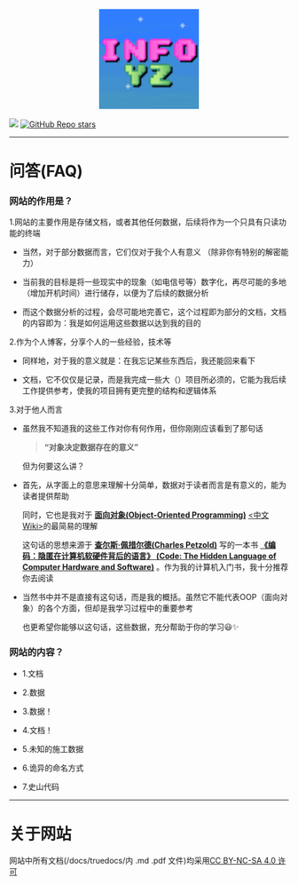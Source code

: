 <div align="center">
<img src="/images/icons/icon.png" width="180">
</div>

[![](https://img.shields.io/badge/build-passing-blue.svg?style=flat-square)]() [![GitHub Repo stars](https://img.shields.io/github/stars/Yz0012/Yz0012.github.io?style=flat-square)]()



***

# 问答(FAQ)

### 网站的作用是？

1.网站的主要作用是存储文档，或者其他任何数据，后续将作为一个只具有只读功能的终端

 - 当然，对于部分数据而言，它们仅对于我个人有意义 （除非你有特别的解密能力）

 - 当前我的目标是将一些现实中的现象（如电信号等）数字化，再尽可能的多地（增加开机时间）进行储存，以便为了后续的数据分析

 - 而这个数据分析的过程，会尽可能地完善它，这个过程即为部分的文档，文档的内容即为：我是如何运用这些数据以达到我的目的

2.作为个人博客，分享个人的一些经验，技术等

 - 同样地，对于我的意义就是：在我忘记某些东西后，我还能回来看下

 - 文档，它不仅仅是记录，而是我完成一些大（）项目所必须的，它能为我后续工作提供参考，使我的项目拥有更完整的结构和逻辑体系

3.对于他人而言

 - 虽然我不知道我的这些工作对你有何作用，但你刚刚应该看到了那句话

   > **“对象决定数据存在的意义”**

   但为何要这么讲？

 - 首先，从字面上的意思来理解十分简单，数据对于读者而言是有意义的，能为读者提供帮助

   同时，它也是我对于 [**面向对象(Object-Oriented Programming)**](https://en.wikipedia.org/wiki/Object-oriented_programming "英文Wiki") [<中文Wiki>](https://zh.wikipedia.org/wiki/面向对象程序设计 "中文Wiki")的最简易的理解

   这句话的思想来源于 [**查尔斯·佩措尔德(Charles Petzold)**](https://en.wikipedia.org/wiki/Charles_Petzold "英文Wiki") 写的一本书 [**《编码：隐匿在计算机软硬件背后的语言》 (Code: The Hidden Language of Computer Hardware and Software)**](https://en.wikipedia.org/wiki/Code:_The_Hidden_Language_of_Computer_Hardware_and_Software "英文Wiki") 。作为我的计算机入门书，我十分推荐你去阅读

 - 当然书中并不是直接有这句话，而是我的概括。虽然它不能代表OOP（面向对象）的各个方面，但却是我学习过程中的重要参考

   也更希望你能够以这句话，这些数据，充分帮助于你的学习😃✨

### 网站的内容？

- 1.文档

- 2.数据

- 3.数据！

- 4.文档！

- 5.未知的施工数据

- 6.诡异的命名方式

- 7.史山代码

***

# 关于网站
网站中所有文档(/docs/truedocs/内 .md .pdf 文件)均采用[CC BY-NC-SA 4.0 许可](https://creativecommons.org/licenses/by-nc/4.0/legalcode.txt)
